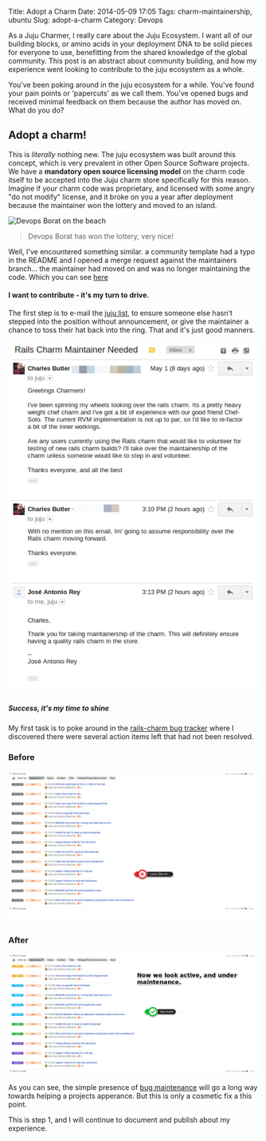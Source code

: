 Title: Adopt a Charm
Date: 2014-05-09 17:05
Tags: charm-maintainership, ubuntu
Slug: adopt-a-charm
Category: Devops

As a Juju Charmer, I really care about the Juju Ecosystem. I want all of our building blocks, or amino acids in your deployment DNA to be solid pieces for everyone to use, benefitting from the shared knowledge of the global community.  This post is an abstract about community building, and how my experience went looking to contribute to the juju ecosystem as a whole.


You've been poking around in the juju ecosystem for a while. You've found your pain points or 'papercuts' as we call them. You've opened bugs and received minimal feedback on them because the author has moved on. What do you do?

## Adopt a charm!

This is _literally_ nothing new. The juju ecosystem was built around this concept, which is very prevalent in other Open Source Software projects. We have a **mandatory open source licensing model** on the charm code itself to be accepted into the Juju charm store specifically for this reason. Imagine if your charm code was proprietary, and licensed with some angry "do not modify" license, and it broke on you a year after deployment because the maintainer won the lottery and moved to an island.

![Devops Borat on the beach](/images/2014/May/borat460.jpg)

> Devops Borat has won the lottery, very nice!

Well, I've encountered something similar. a community template had a typo in the README and I opened a merge request against the maintainers branch... the maintainer had moved on and was no longer maintaining the code. Which you can see [here](https://github.com/Altoros/juju-charm-chef/pulls)

#### I want to contribute - it's my turn to drive.

The first step is to e-mail the [juju list](https://lists.ubuntu.com/mailman/listinfo/juju), to ensure someone else hasn't stepped into the position without announcement, or give the maintainer a chance to toss their hat back into the ring. That and it's just good manners.

![](/images/2014/May/email_the_juju_list.png)

##### Success, it's my time to shine


My first task is to poke around in the [rails-charm bug tracker](https://bugs.launchpad.net/charms/+source/rails) where I discovered there were several action items left that had not been resolved.

### Before
![](/images/2014/May/rails_issues_before-1.png)
### After
![](/images/2014/May/rails_issues_after.png)

As you can see, the simple presence of [bug maintenance](https://wiki.ubuntu.com/Bugs/Bug%20triage) will go a long way towards helping a projects apperance. But this is only a cosmetic fix a this point.

This is step 1, and I will continue to document and publish about my experience.
